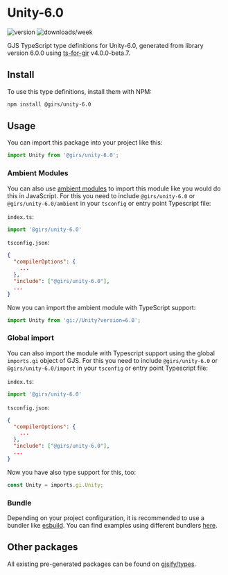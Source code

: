 
# Unity-6.0

![version](https://img.shields.io/npm/v/@girs/unity-6.0)
![downloads/week](https://img.shields.io/npm/dw/@girs/unity-6.0)


GJS TypeScript type definitions for Unity-6.0, generated from library version 6.0.0 using [ts-for-gir](https://github.com/gjsify/ts-for-gir) v4.0.0-beta.7.


## Install

To use this type definitions, install them with NPM:
```bash
npm install @girs/unity-6.0
```

## Usage

You can import this package into your project like this:
```ts
import Unity from '@girs/unity-6.0';
```

### Ambient Modules

You can also use [ambient modules](https://github.com/gjsify/ts-for-gir/tree/main/packages/cli#ambient-modules) to import this module like you would do this in JavaScript.
For this you need to include `@girs/unity-6.0` or `@girs/unity-6.0/ambient` in your `tsconfig` or entry point Typescript file:

`index.ts`:
```ts
import '@girs/unity-6.0'
```

`tsconfig.json`:
```json
{
  "compilerOptions": {
    ...
  },
  "include": ["@girs/unity-6.0"],
  ...
}
```

Now you can import the ambient module with TypeScript support: 

```ts
import Unity from 'gi://Unity?version=6.0';
```

### Global import

You can also import the module with Typescript support using the global `imports.gi` object of GJS.
For this you need to include `@girs/unity-6.0` or `@girs/unity-6.0/import` in your `tsconfig` or entry point Typescript file:

`index.ts`:
```ts
import '@girs/unity-6.0'
```

`tsconfig.json`:
```json
{
  "compilerOptions": {
    ...
  },
  "include": ["@girs/unity-6.0"],
  ...
}
```

Now you have also type support for this, too:

```ts
const Unity = imports.gi.Unity;
```

### Bundle

Depending on your project configuration, it is recommended to use a bundler like [esbuild](https://esbuild.github.io/). You can find examples using different bundlers [here](https://github.com/gjsify/ts-for-gir/tree/main/examples).

## Other packages

All existing pre-generated packages can be found on [gjsify/types](https://github.com/gjsify/types).


